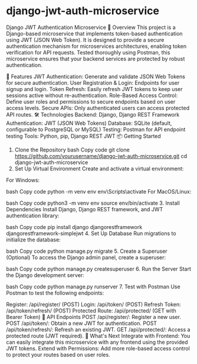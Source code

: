 # django-jwt-auth-microservice
Django JWT Authentication Microservice
🚀 Overview
This project is a Django-based microservice that implements token-based authentication using JWT (JSON Web Token). It is designed to provide a secure authentication mechanism for microservices architectures, enabling token verification for API requests. Tested thoroughly using Postman, this microservice ensures that your backend services are protected by robust authentication.

🔐 Features
JWT Authentication: Generate and validate JSON Web Tokens for secure authentication.
User Registration & Login: Endpoints for user signup and login.
Token Refresh: Easily refresh JWT tokens to keep user sessions active without re-authentication.
Role-Based Access Control: Define user roles and permissions to secure endpoints based on user access levels.
Secure APIs: Only authenticated users can access protected API routes.
🛠️ Technologies
Backend: Django, Django REST Framework
Authentication: JWT (JSON Web Tokens)
Database: SQLite (default, configurable to PostgreSQL or MySQL)
Testing: Postman for API endpoint testing
Tools: Python, pip, Django REST JWT
📦 Getting Started
1. Clone the Repository
bash
Copy code
git clone https://github.com/yourusername/django-jwt-auth-microservice.git
cd django-jwt-auth-microservice
2. Set Up Virtual Environment
Create and activate a virtual environment:

For Windows:

bash
Copy code
python -m venv env
env\Scripts\activate
For MacOS/Linux:

bash
Copy code
python3 -m venv env
source env/bin/activate
3. Install Dependencies
Install Django, Django REST framework, and JWT authentication library:

bash
Copy code
pip install django djangorestframework djangorestframework-simplejwt
4. Set Up Database
Run migrations to initialize the database:

bash
Copy code
python manage.py migrate
5. Create a Superuser (Optional)
To access the Django admin panel, create a superuser:

bash
Copy code
python manage.py createsuperuser
6. Run the Server
Start the Django development server:

bash
Copy code
python manage.py runserver
7. Test with Postman
Use Postman to test the following endpoints:

Register: /api/register/ (POST)
Login: /api/token/ (POST)
Refresh Token: /api/token/refresh/ (POST)
Protected Route: /api/protected/ (GET with Bearer Token)
🌱 API Endpoints
POST /api/register/: Register a new user.
POST /api/token/: Obtain a new JWT for authentication.
POST /api/token/refresh/: Refresh an existing JWT.
GET /api/protected/: Access a protected route (JWT required).
🚀 What's Next
Integrate with Frontend: You can easily integrate this microservice with any frontend using the provided JWT tokens.
Extend with Permissions: Add more role-based access control to protect your routes based on user roles.
